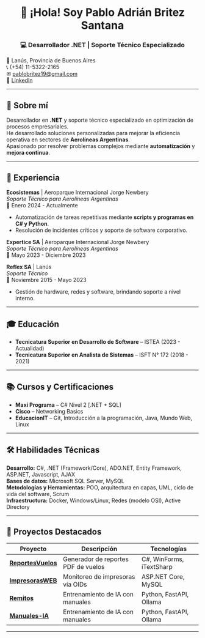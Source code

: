 <h1 align="center">👋 ¡Hola! Soy Pablo Adrián Britez Santana</h1>
<h3 align="center">💻 Desarrollador .NET | Soporte Técnico Especializado</h3>

📍 Lanús, Provincia de Buenos Aires  
📞 (+54) 11-5322-2165  
✉ [pablobritez19@gmail.com](mailto:pablobritez19@gmail.com)  
🔗 [LinkedIn](https://www.linkedin.com/in/pablo-britez-santana/)  

---

## 🚀 Sobre mí
Desarrollador en **.NET** y soporte técnico especializado en optimización de procesos empresariales.  
He desarrollado soluciones personalizadas para mejorar la eficiencia operativa en sectores de **Aerolíneas Argentinas**.  
Apasionado por resolver problemas complejos mediante **automatización** y **mejora continua**.

---

## 💼 Experiencia

**Ecosistemas** | Aeroparque Internacional Jorge Newbery  
*Soporte Técnico para Aerolíneas Argentinas*  
📅 Enero 2024 - Actualmente  
- Automatización de tareas repetitivas mediante **scripts y programas en C# y Python**.  
- Resolución de incidentes críticos y soporte de software corporativo.

**Expertice SA** | Aeroparque Internacional Jorge Newbery  
*Soporte Técnico para Aerolíneas Argentinas*  
📅 Mayo 2023 - Diciembre 2023  

**Reflex SA** | Lanús  
*Soporte Técnico*  
📅 Noviembre 2015 - Mayo 2023  
- Gestión de hardware, redes y software, brindando soporte a nivel interno.

---

## 🎓 Educación
- **Tecnicatura Superior en Desarrollo de Software** – ISTEA (2023 - Actualidad)  
- **Tecnicatura Superior en Analista de Sistemas** – ISFT N° 172 (2018 - 2021)  

---

## 📚 Cursos y Certificaciones
- **Maxi Programa** – C# Nivel 2 [.NET + SQL]  
- **Cisco** – Networking Basics  
- **EducacionIT** – Git, Introducción a la programación, Java, Mundo Web, Linux  

---

## 🛠 Habilidades Técnicas
**Desarrollo:** C#, .NET (Framework/Core), ADO.NET, Entity Framework, ASP.NET, Javascript, AJAX  
**Bases de datos:** Microsoft SQL Server, MySQL  
**Metodologías y Herramientas:** POO, arquitectura en capas, UML, ciclo de vida del software, Scrum  
**Infraestructura:** Docker, Windows/Linux, Redes (modelo OSI), Active Directory  

---

## 📂 Proyectos Destacados
| Proyecto | Descripción | Tecnologías |
|----------|-------------|-------------|
| [**ReportesVuelos**](https://github.com/usuario/ReportesVuelos) | Generador de reportes PDF de vuelos | C#, WinForms, iTextSharp |
| [**ImpresorasWEB**](https://github.com/usuario/ImpresorasWEB) | Monitoreo de impresoras vía OIDs | ASP.NET Core, MySQL |
| [**Remitos**](https://github.com/usuario/remitos) | Entrenamiento de IA con manuales | Python, FastAPI, Ollama |
| [**Manuales-IA**](https://github.com/usuario/Manuales-IA) | Entrenamiento de IA con manuales | Python, FastAPI, Ollama |

---
